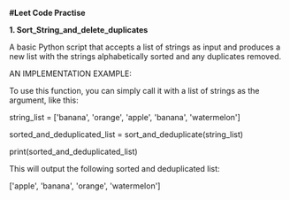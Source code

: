 **#Leet Code Practise**

**1. Sort_String_and_delete_duplicates**

A basic Python script that accepts a list of strings as input and produces a new list with the strings alphabetically sorted and any duplicates removed.

AN IMPLEMENTATION EXAMPLE:

To use this function, you can simply call it with a list of strings as the argument, like this:

string_list = ['banana', 'orange', 'apple', 'banana', 'watermelon']

sorted_and_deduplicated_list = sort_and_deduplicate(string_list)

print(sorted_and_deduplicated_list)

This will output the following sorted and deduplicated list:

['apple', 'banana', 'orange', 'watermelon']

